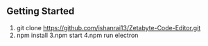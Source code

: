 ## Getting Started

1. git clone https://github.com/ishanrai13/Zetabyte-Code-Editor.git
2. npm install
3.npm start
4.npm run electron
